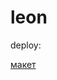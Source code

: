 # leon

deploy:

[макет](https://www.figma.com/file/fE2hzQWCZkvFxKHvt1c5Mm/landing-Peru?node-id=0%3A1)
